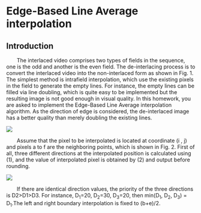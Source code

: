 # Edge-Based Line Average interpolation

## Introduction
&ensp;&ensp;&ensp;&ensp;The interlaced video comprises two types of fields in the sequence, one is the odd
and another is the even field. The de-interlacing process is to convert the interlaced
video into the non-interlaced form as shown in Fig. 1. The simplest method is intrafield
interpolation, which use the existing pixels in the field to generate the empty lines.
For instance, the empty lines can be filled via line doubling, which is quite easy to be
implemented but the resulting image is not good enough in visual quality. In this homework, you are asked to implement the Edge-Based Line Average interpolation algorithm. As the direction of edge is considered, the de-interlaced image has a better
quality than merely doubling the existing lines. </br>

![](https://i.imgur.com/vfak3yO.png)

&ensp;&ensp;&ensp;&ensp;Assume that the pixel to be interpolated is located at coordinate (i , j) and pixels a to f are the neighboring points, which is shown in Fig. 2. First of all, three different directions at the interpolated position is calculated using (1), and the value of interpolated pixel is obtained by (2) and output before rounding. </br>

![](https://i.imgur.com/4TXd6Lq.png)

&ensp;&ensp;&ensp;&ensp;If there are identical direction values, the priority of the three directions is D2>D1>D3. For instance, D<sub>1</sub>=20, D<sub>2</sub>=30, D<sub>3</sub>=20, then min(D<sub>1</sub>, D<sub>2</sub>, D<sub>3</sub>) = D<sub>1</sub>.The left and right boundary interpolation is fixed to (b+e)/2. 